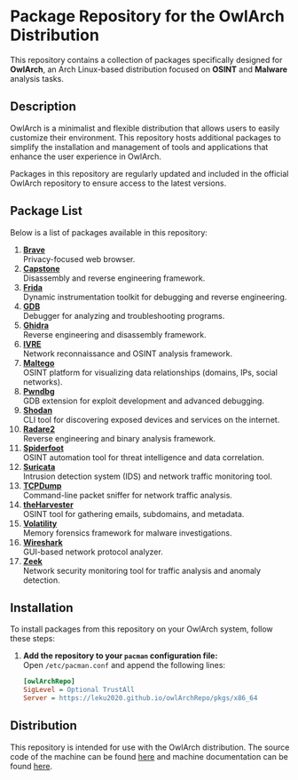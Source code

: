 # Package Repository for the OwlArch Distribution

This repository contains a collection of packages specifically designed for **OwlArch**, an Arch Linux-based distribution focused on **OSINT** and **Malware** analysis tasks.

## Description

OwlArch is a minimalist and flexible distribution that allows users to easily customize their environment. This repository hosts additional packages to simplify the installation and management of tools and applications that enhance the user experience in OwlArch.

Packages in this repository are regularly updated and included in the official OwlArch repository to ensure access to the latest versions.

## Package List

Below is a list of packages available in this repository:

1. **[Brave](https://leku2020.github.io/owlArchRepo/brave)**  
   Privacy-focused web browser.
2. **[Capstone](https://leku2020.github.io/owlArchRepo/capstone)**  
   Disassembly and reverse engineering framework.
3. **[Frida](https://leku2020.github.io/owlArchRepo/frida)**  
   Dynamic instrumentation toolkit for debugging and reverse engineering.
4. **[GDB](https://leku2020.github.io/owlArchRepo/gdb)**  
   Debugger for analyzing and troubleshooting programs.
5. **[Ghidra](https://leku2020.github.io/owlArchRepo/ghidra)**  
   Reverse engineering and disassembly framework.
6. **[IVRE](https://leku2020.github.io/owlArchRepo/ivre)**  
   Network reconnaissance and OSINT analysis framework.
7. **[Maltego](https://leku2020.github.io/owlArchRepo/maltego)**  
   OSINT platform for visualizing data relationships (domains, IPs, social networks).
8. **[Pwndbg](https://leku2020.github.io/owlArchRepo/pwndbg)**  
   GDB extension for exploit development and advanced debugging.
9. **[Shodan](https://leku2020.github.io/owlArchRepo/shodan)**  
   CLI tool for discovering exposed devices and services on the internet.
10. **[Radare2](https://leku2020.github.io/owlArchRepo/radare)**  
    Reverse engineering and binary analysis framework.
11. **[Spiderfoot](https://leku2020.github.io/owlArchRepo/spiderfoot)**  
    OSINT automation tool for threat intelligence and data correlation.
12. **[Suricata](https://leku2020.github.io/owlArchRepo/suricata)**  
    Intrusion detection system (IDS) and network traffic monitoring tool.
13. **[TCPDump](https://leku2020.github.io/owlArchRepo/tcpdump)**  
    Command-line packet sniffer for network traffic analysis.
14. **[theHarvester](https://leku2020.github.io/owlArchRepo/theharvester)**  
    OSINT tool for gathering emails, subdomains, and metadata.
15. **[Volatility](https://leku2020.github.io/owlArchRepo/volatility)**  
    Memory forensics framework for malware investigations.
16. **[Wireshark](https://leku2020.github.io/owlArchRepo/wireshark)**  
    GUI-based network protocol analyzer.
17. **[Zeek](https://leku2020.github.io/owlArchRepo/zeek)**  
    Network security monitoring tool for traffic analysis and anomaly detection.

## Installation

To install packages from this repository on your OwlArch system, follow these steps:

1. **Add the repository to your `pacman` configuration file:**  
   Open `/etc/pacman.conf` and append the following lines:

   ```ini
   [owlArchRepo]
   SigLevel = Optional TrustAll
   Server = https://leku2020.github.io/owlArchRepo/pkgs/x86_64
   ```

## Distribution
This repository is intended for use with the OwlArch distribution. The source code of the machine can be found [here](https://github.com/Leku2020/OwlArch) and machine documentation can be found [here](https://leku2020.github.io/OwlArch).